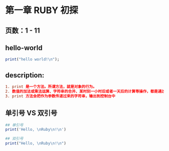 # 第一章 RUBY 初探

## 页数：1 - 11

## hello-world
```rb
print("hello world!\n");
```

## description:
```conf
1. print 是一个方法。所谓方法，就是对象的行为。
2. 数值的加法或乘法运算、字符串的合并、某时刻一小时后或者一天后的计算等操作，都是通过执行方法来 实现。
3. print 方法会把作为参数传递过来的字符串，输出到控制台中
```

## 单引号 VS 双引号
```rb
## 单引号
print('Hello, \nRuby\n!\n')

## 双引号
print("Hello, \nRuby\n!\n")
```